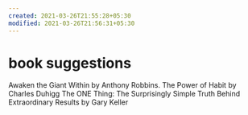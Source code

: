 ```yaml
---
created: 2021-03-26T21:55:28+05:30
modified: 2021-03-26T21:56:31+05:30
---
```


# book suggestions

Awaken the Giant Within by Anthony Robbins.
The Power of Habit by Charles Duhigg 
The ONE Thing: The Surprisingly Simple Truth Behind Extraordinary Results by Gary Keller